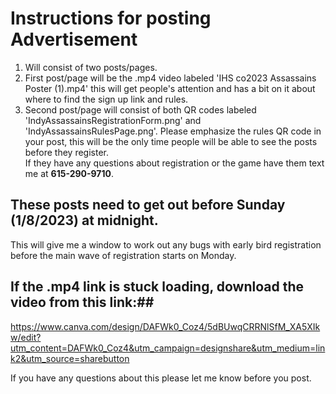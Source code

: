 #  **Instructions for posting Advertisement**
1. Will consist of two posts/pages.  
2. First post/page will be the .mp4 video labeled 'IHS co2023 Assassains Poster (1).mp4' this will get people's attention and has a bit on it about where to find
the sign up link and rules.  
3. Second post/page will consist of both QR codes labeled 'IndyAssassainsRegistrationForm.png' and 'IndyAssassainsRulesPage.png'.  Please emphasize the rules QR code in your post,
this will be the only time people will be able to see the posts before they register.  
If they have any questions about registration or the game have them text me at **615-290-9710**.  
## **These posts need to get out before Sunday (1/8/2023) at midnight.**  
This will give me a window to work out any bugs with early bird registration before the main wave of registration starts on Monday.  

## If the .mp4 link is stuck loading, download the video from this link:##
https://www.canva.com/design/DAFWk0_Coz4/5dBUwqCRRNlSfM_XA5XIkw/edit?utm_content=DAFWk0_Coz4&utm_campaign=designshare&utm_medium=link2&utm_source=sharebutton
  
If you have any questions about this please let me know before you post.  
